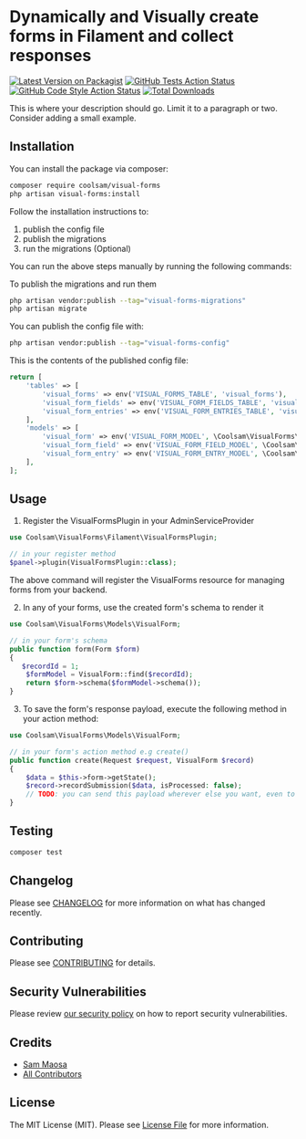 # Dynamically and Visually create forms in Filament and collect responses

[![Latest Version on Packagist](https://img.shields.io/packagist/v/coolsam/visual-forms.svg?style=flat-square)](https://packagist.org/packages/coolsam/visual-forms)
[![GitHub Tests Action Status](https://img.shields.io/github/actions/workflow/status/coolsam/visual-forms/run-tests.yml?branch=main&label=tests&style=flat-square)](https://github.com/coolsam726/visual-forms/actions?query=workflow%3Arun-tests+branch%3Amain)
[![GitHub Code Style Action Status](https://img.shields.io/github/actions/workflow/status/coolsam/visual-forms/fix-php-code-styling.yml?branch=main&label=code%20style&style=flat-square)](https://github.com/coolsam726/visual-forms/actions?query=workflow%3A"Fix+PHP+code+styling"+branch%3Amain)
[![Total Downloads](https://img.shields.io/packagist/dt/coolsam/visual-forms.svg?style=flat-square)](https://packagist.org/packages/coolsam/visual-forms)



This is where your description should go. Limit it to a paragraph or two. Consider adding a small example.

## Installation

You can install the package via composer:

```bash
composer require coolsam/visual-forms
php artisan visual-forms:install
```
Follow the installation instructions to:
1. publish the config file
2. publish the migrations
3. run the migrations (Optional)

You can run the above steps manually by running the following commands:

To publish the migrations and run them
```bash
php artisan vendor:publish --tag="visual-forms-migrations"
php artisan migrate
```

You can publish the config file with:

```bash
php artisan vendor:publish --tag="visual-forms-config"
```

This is the contents of the published config file:

```php
return [
    'tables' => [
        'visual_forms' => env('VISUAL_FORMS_TABLE', 'visual_forms'),
        'visual_form_fields' => env('VISUAL_FORM_FIELDS_TABLE', 'visual_form_fields'),
        'visual_form_entries' => env('VISUAL_FORM_ENTRIES_TABLE', 'visual_form_entries'),
    ],
    'models' => [
        'visual_form' => env('VISUAL_FORM_MODEL', \Coolsam\VisualForms\Models\VisualForm::class),
        'visual_form_field' => env('VISUAL_FORM_FIELD_MODEL', \Coolsam\VisualForms\Models\VisualFormField::class),
        'visual_form_entry' => env('VISUAL_FORM_ENTRY_MODEL', \Coolsam\VisualForms\Models\VisualFormEntry::class),
    ],
];
```

## Usage

1. Register the VisualFormsPlugin in your AdminServiceProvider
```php
use Coolsam\VisualForms\Filament\VisualFormsPlugin;

// in your register method
$panel->plugin(VisualFormsPlugin::class);
```
The above command will register the VisualForms resource for managing forms from your backend.

2. In any of your forms, use the created form's schema to render it
```php
use Coolsam\VisualForms\Models\VisualForm;

// in your form's schema
public function form(Form $form)
{
   $recordId = 1;
    $formModel = VisualForm::find($recordId);
    return $form->schema($formModel->schema());
}
```
3. To save the form's response payload, execute the following method in your action method:
```php
use Coolsam\VisualForms\Models\VisualForm;

// in your form's action method e.g create()
public function create(Request $request, VisualForm $record)
{
    $data = $this->form->getState();
    $record->recordSubmission($data, isProcessed: false);
    // TODO: you can send this payload wherever else you want, even to a webhook for further processing   
}
```

## Testing

```bash
composer test
```

## Changelog

Please see [CHANGELOG](CHANGELOG.md) for more information on what has changed recently.

## Contributing

Please see [CONTRIBUTING](.github/CONTRIBUTING.md) for details.

## Security Vulnerabilities

Please review [our security policy](../../security/policy) on how to report security vulnerabilities.

## Credits

- [Sam Maosa](https://github.com/coolsam726)
- [All Contributors](../../contributors)

## License

The MIT License (MIT). Please see [License File](LICENSE.md) for more information.
